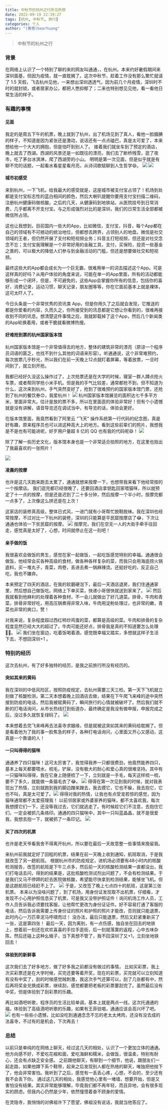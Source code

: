 ```yaml
---
title: 中秋节的杭州之行所见所想
date: 2022-09-19 22:39:27
tags: [杭州, 中秋节, 旅行]
categories: 个人
author: "(黄蓓)bearhuang"
---
```


> 中秋节的杭州之行

### 背景
在网络上认识了一个特别了聊的来的网友叫通通，，在杭州。本来约好暑假期间来深圳面基，但因为疫情，就一直耽搁了。这次中秋节，趁着工作没有那么繁忙就请了 1.5 天假，飞去杭州见他，一来想出深圳透透气，因为前几个月疫情，深圳时不时的就封锁，或者居家办公，都把人憋抑郁了；二来也特别想见见他，看一看他日常生活的样子。
### 有趣的事情
#### 见面
我定的是周五下午的机票，晚上就到了杭州，出了机场见到了真人，看他一脸腼腆的样子，不知道是因为紧张还是激动，说话还有一点点磕巴，真是太可爱了，本来想给他一个大大的拥抱，但是怕吓到别人了。
接着我们就坐车到了预定的酒店，晚上就去了西湖。西湖的风景还是一如既往的漂亮，我们去了断桥残雪，逛了夜市，吃了茅台冰淇淋，爬了西湖旁的小山。
明明是第一次见面，但是似乎就是有聊不完的话题，一起看水看星星看月亮，从诗词歌赋聊到人生哲学😄。
![](https://img-blog.csdnimg.cn/cbfb00337cb648969116ee7e2427b64a.png)
![](https://img-blog.csdnimg.cn/e6d717ba30f34306b2e37550bca3a241.png)
#### 城市初感受
来到杭州，一下飞机，给我最大的感受就是，这座城市被支付宝占领了！机场到处都是支付宝标志性的蓝白相间的颜色，然后大喇叭提醒你要用支付宝扫描二维码，注册杭州健康码做核酸。之后的几天，从健康码到地铁站，从医院挂号到日常消费，几乎都离不开支付宝。与之形成强烈对比的是深圳，我们的日常生活全部都被微信所占领。

这也让我想到，目前国内一些大的App，比如微信，支付宝，抖音，每个App都在自己的领域有不可撼动的统治地位，但都想去跨界，占领别人的地盘。微信是社交领域的王者，但仍然开展了支付和短视频业务；抖音主打短视频，但还是对社交念念不忘；支付宝我理解是一个非常好用的金融工具，支付，买保险，投资一些基金之类的，可以极大的降低人们参与到金融活动的门槛，但还是想要做社交和短视频。

最终这些大的App都会成长为一个巨无霸，很难用单一的词去描述这个App。可是这样真的好吗？从用户体验的角度来说，可能在单一的App里面，所有的活动都能够形成一个闭环，但是，不可避免的，这些App会掌握你所有的信息，包括你的喜好，消费记录，运动习惯，聊天记录，朋友圈等等，你在它面前基本上就是裸体，这可太吓人了。

今日头条是一个非常优秀的资讯类 App，但是你用久了之后就会发现，它推送的都是你爱看的内容，久而久之，你所接受到的讯息都是它想让你看到的，很难再接收到不同的讯息。想清楚这件事情之后，我就卸载掉了这个App，然后几个新闻类的App轮换着用，或者干脆就看微博热搜。

#### 好难抢到票的杭州国家版本馆
杭州国家版本馆是一个非常值得去的地方，整体的建筑非常的漂亮（原谅一个程序员词语的匮乏，也找不到什么其他的词语来形容）。听通通说，这个非常难预约，每次放票几乎秒光，所以我们在前一天晚上12点就盯着屏幕，等着放票，一旦时间到了，就立刻开抢。

我都已经好久没这么操作过了，上次抢票还是在大学的时候，寝室一群人蹲点抢火车票，或者帮同学抢小米手机。但是我的手气比较差，通常都抢不到，但不知道为什么，这次来到杭州，手气突然变好了，抢到了很难预约的国家版本馆门票，还抢到了杭州的餐饮券😊，我爱杭州！
![](https://img-blog.csdnimg.cn/63832b580b5b4ad98a8f36ba81a36a88.png)
杭州国家版本馆展览的面积达七千多平方米，里面非常大。估计是放的票不多，所以在里面逛的体验非常好！但有个小遗憾就是没有讲解，语音导览还在调试当中，有导览的话，体验会更好。

在版本馆里面，我竟然看到了阿里云 “飞天” 操作系统第一行代码的纪念图，真是好有趣，原来程序员也可以进这种高大上的地方。看到这些前辈们的照片，我想我是不是也有可能进呢，好歹用户量超 8 亿的 QQ 也有我的代码呢😄！
![](https://img-blog.csdnimg.cn/cf46b627e20f4f8793af62b0304258fa.png)

除了了解一些历史文化，版本馆本身也是一个非常适合拍照的地方，在这里也拍出了我最喜欢的一张照片！

![](https://img-blog.csdnimg.cn/95c2e1fad7f14016b186639cf9b0fbd3.png)
#### 凌晨的按摩
也许是这几天跑来跑去太累了，通通就想来按摩一下，也想带我来看下他经常按的一个按摩店。
我们逛完都已经很晚了，还要回酒店拿钥匙回家喂猫咪，所以就预定了十一点的按摩，但是还是迟到了二十多分钟，然后按摩一个半小时，按摩完都一点多了，上次像这么拼还是在上次！

这家店的装修真高级，整体日式风，一进门就有小哥帮忙脱鞋脱袜。我在深圳也经常按摩，不过对比一下杭州的装修，深圳的只能算是平民窟按摩店了😂，下次让通通也体验一下贫民窟的按摩。
![](https://img-blog.csdnimg.cn/f7b2c95603ed4d96bec730e822ef5be8.png)
按摩完，我们在空无一人的大街手牵手往回走，感觉真是太好了，心想，时间就停止在这一刻吧！

#### 亲手做的饭
我很喜欢会做饭的男生，感觉在家一起做饭，一起吃饭感觉特别的幸福。通通很会做饭，他经常会买各种高级的食材，做各种各样复杂的菜，而我只会用海底捞火锅底料，买一堆丸子，青菜，肉卷，丢进去煮一锅麻辣烫。还挺好吃的，反正自己吃，我也不嫌弃。

本来预定了四天的酒店，在我的软磨硬泡下，最后一天酒店退房，我们住通通家里，然后想自己做饭吃。网络上下单买菜，快递小哥很快就送到家来了。
![](https://img-blog.csdnimg.cn/b1c613427f074f619bd1462de431278e.png)
然后我就看到他麻利的处理着各种食材，不一会儿就做出了好几道菜。排骨，牛肉和青菜，排骨非常好吃，用高压锅煮得非常入味，牛肉用淀粉处理过，也非常的嫩，青菜也非常的爽口，赞！

对我来说，复杂程度超过西红柿炒鸡蛋的菜，都算是高级的菜。牛肉和排骨的复杂程度显然已经大大的超过了，牛肉可能还好点，排骨我是真的不知道要怎么处理🤷‍♂️。
![](https://img-blog.csdnimg.cn/12b9a26a086e417484ef32762a67a3bb.png)
我们坐在窗边，吃着饭喝着酒，感觉既幸福又踏实，多想就这样子生活下去，不想回深圳+1 。

### 特别的经历
这次去杭州，有了好多独特的经历，是我之前旅行所没有经历的。
#### 突如其来的黄码
我在深圳的中低风险区，按照防疫规定，去杭州需要三天三检。第一天下飞机就立刻做了核酸检测，第二天本想着晚上回酒店去做，结果在下午爬飞来峰的途中突然接到防疫的电话，然后我被赋黄码了，瞬间旅行的心情就被破坏了。然后我们就不断的打电话询问，从市长热线打到街道办，最终确定是我没有做申报，申报完成之后，没过多久就恢复绿码了。
![](https://img-blog.csdnimg.cn/67022d0f7a3a4f8b9305deff454846c3.png)

本来想着去完飞来峰再去法喜寺求姻缘，但是就被这突如其来的黄码给耽搁了。但是看着他为了我的事一脸焦急的样子，各种打电话询问，心里面又开心又感动，这真是一个靠谱的人！

#### 一只叫得得的猫咪
通通养了四只猫咪！这可太厉害了，我觉得我养一只都很费劲，他竟然能养四只，基本上每天都要喂水，梳毛，铲屎，没有极大的耐心和爱心真的很难坚持。其中有一只猫咪叫得得，我在它身上随便梳了一下，立刻就是一手毛，每天这样梳一梳，要不了多久，就能做一条猫毛衣了😂。
![](https://img-blog.csdnimg.cn/7ba109914454481886b8af53f31a8ead.png)
得得在第一次见到我的时候，就对我表现出了热情，立刻就跑到我的脚边蹭来蹭去，我去摸它，它也不躲，我去抱它，它也不叫，真是太可爱了。![](https://img-blog.csdnimg.cn/6cff706ef12b4bf29d755ef6b1eb566c.png)
得得对我的热情，让我也有点受宠若惊的感觉，因为猫咪通常都不太爱搭理我！
以前邻居家或外婆家养的猫咪，都不太喜欢我，每次我想摸它们一下，还没等我过去，它们就逃走了。有时候趁它们不注意，去抱住它们，一定会被抓几条烙印。通通的四只猫咪中，其中一只叫蓝晶晶，就不是很爱我，我想去抱一下，就被抓了一条印记。
![](https://img-blog.csdnimg.cn/85698b5c23814dc58ecc2d1a66f47c67.png)
#### 买了四次的机票
也许是老天爷看我舍不得离开杭州，所以要在最后一天故意整一些事情来挽留我。

来杭州前我就定好了回程的机票，结果在前一天晚上收到通知，航班取消，于是我就改签了另一趟航班。
根据杭州市的防疫规定，进机场必须要有48小时内的核酸检测报告，改签的航班是下午三点多，然后前一天的核酸检测结果一直都没出，我们打电话去问，得到的结果是，这批核酸检测试剂出问题了，不会有检测结果。于是我们又马不停蹄的赶去医院做核酸，希望能尽快拿到检测结果，能够坐飞机。但是这趟航班已经赶不上了。
![](https://img-blog.csdnimg.cn/dbf16f19d32e49f18303dd6b9825c83b.png)
于是，又改签了晚上七点四十的航班，这是第三张机票。
本来以为没啥问题了，到了机场，用身份证发现取不出机票，仔细看，才发现不小心用护照信息买了机票，可是我又没带护照证件！询问机场工作人员，工作人员告诉我必须要找客服，让他帮忙更改为身份证证件。好不容易打通了客服的电话，然后告诉我需要上传身份证的照片和护照的照片才能改，否则就只能退票，此时内心一万匹草泥马呼啸而过！
没办法，最后只能退票，然后又赶紧重新买了一张，这是第四张！
最后一天，因为离别，有一点伤感，独自坐在回去的地铁上，想着前一刻还在欢欢喜喜的手拉手逛街，后一刻就落寞的返程，心中五味杂陈，然后还碰上这种幺蛾子，当下真想不管了，我不回深圳了又+1，立刻坐地铁回去！

#### 体验到的新鲜事
这次我们去了好多地方，做了好多我之前都没有做过的事情，
比如买彩票，我上次买彩票还是在大学时候，买完还要等着开奖，现在的彩票，买完就可以立刻知道有没有中奖了，刮的时候感觉贼刺激，我这次手气还算可以，刮了几张都有中，然后再将奖金兑换成彩票，继续刮，感觉都要把老板的彩票要刮完了。虽然最后没有中奖，但是体验到了刮彩票的乐趣。

再比如酒吧听歌，程序员的生活比较单调，基本上就是两点一线，这次托通通的福，体验到了高级酒吧听歌的乐趣，如果有王菲驻唱，通通应该会高兴坏了吧。
![](https://img-blog.csdnimg.cn/4b1c20ad59494657b98f775b36560550.png)
也有一些些小遗憾，比如没吃到通通念念不忘的老太太烤肉，还没有没去成的法喜寺，不过有的是机会，下次再去！

### 总结
以前只是单纯的在网络上聊天，经过这几天的相处，认识了一个更加立体的通通。
他方向感不好，不爱吃花椒和面，爱吃海鲜和糯米，会做饭，很温柔，特别有耐心，还会有点缺乏安全感。
之前跟他聊天，有聊到一个细节，他说，跟朋友们一起走路，如果他蹲下系个鞋带，起来之后发现别人都在热络的聊天，唯独把他抛下了，他会非常害怕。我听到了之后，感觉有一丢丢心疼，心想，不会的，至少还有我不会丢下你。
通过这几天的相处，我感觉他心里有一堵墙，想要开始，但是又害怕没有结果。其实非常能够理解，毕竟我们都不再年轻，而且异地，会有很多现实的顾虑。但我内心仍然是少年，依然憧憬着奋不顾身的爱情。

在灵隐寺，我悄悄的对佛祖许下了愿望，佛祖没有说话，我就当他答应了。

